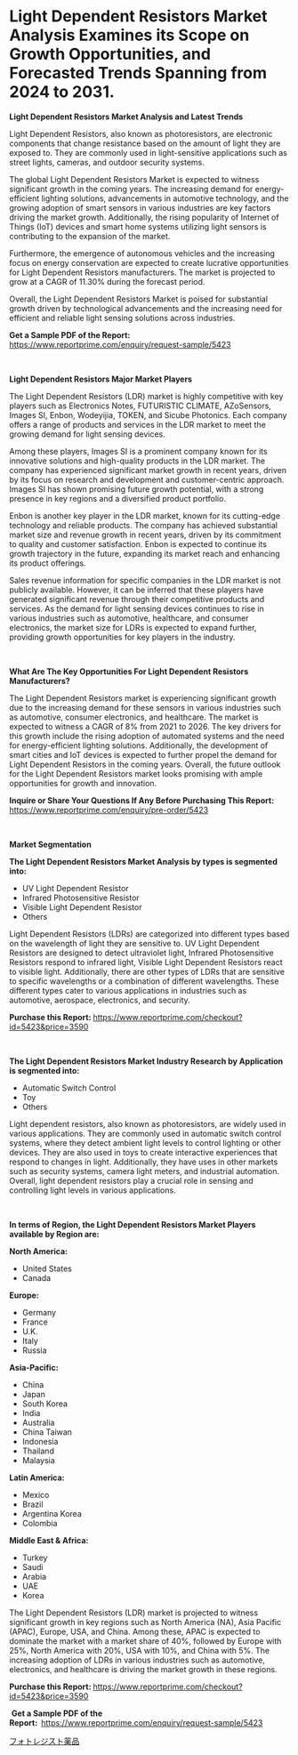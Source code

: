 <p><h1>Light Dependent Resistors Market Analysis Examines its Scope on Growth Opportunities, and Forecasted Trends Spanning from 2024 to 2031.</h1></p><p><strong>Light Dependent Resistors Market Analysis and Latest Trends</strong></p>
<p><p>Light Dependent Resistors, also known as photoresistors, are electronic components that change resistance based on the amount of light they are exposed to. They are commonly used in light-sensitive applications such as street lights, cameras, and outdoor security systems.</p><p>The global Light Dependent Resistors Market is expected to witness significant growth in the coming years. The increasing demand for energy-efficient lighting solutions, advancements in automotive technology, and the growing adoption of smart sensors in various industries are key factors driving the market growth. Additionally, the rising popularity of Internet of Things (IoT) devices and smart home systems utilizing light sensors is contributing to the expansion of the market.</p><p>Furthermore, the emergence of autonomous vehicles and the increasing focus on energy conservation are expected to create lucrative opportunities for Light Dependent Resistors manufacturers. The market is projected to grow at a CAGR of 11.30% during the forecast period.</p><p>Overall, the Light Dependent Resistors Market is poised for substantial growth driven by technological advancements and the increasing need for efficient and reliable light sensing solutions across industries.</p></p>
<p><strong>Get a Sample PDF of the Report:&nbsp;</strong> <a href="https://www.reportprime.com/enquiry/request-sample/5423">https://www.reportprime.com/enquiry/request-sample/5423</a></p>
<p>&nbsp;</p>
<p><strong>Light Dependent Resistors Major Market Players</strong></p>
<p><p>The Light Dependent Resistors (LDR) market is highly competitive with key players such as Electronics Notes, FUTURISTIC CLIMATE, AZoSensors, Images SI, Enbon, Wodeyijia, TOKEN, and Sicube Photonics. Each company offers a range of products and services in the LDR market to meet the growing demand for light sensing devices.</p><p>Among these players, Images SI is a prominent company known for its innovative solutions and high-quality products in the LDR market. The company has experienced significant market growth in recent years, driven by its focus on research and development and customer-centric approach. Images SI has shown promising future growth potential, with a strong presence in key regions and a diversified product portfolio.</p><p>Enbon is another key player in the LDR market, known for its cutting-edge technology and reliable products. The company has achieved substantial market size and revenue growth in recent years, driven by its commitment to quality and customer satisfaction. Enbon is expected to continue its growth trajectory in the future, expanding its market reach and enhancing its product offerings.</p><p>Sales revenue information for specific companies in the LDR market is not publicly available. However, it can be inferred that these players have generated significant revenue through their competitive products and services. As the demand for light sensing devices continues to rise in various industries such as automotive, healthcare, and consumer electronics, the market size for LDRs is expected to expand further, providing growth opportunities for key players in the industry.</p></p>
<p>&nbsp;</p>
<p><strong>What Are The Key Opportunities For Light Dependent Resistors Manufacturers?</strong></p>
<p><p>The Light Dependent Resistors market is experiencing significant growth due to the increasing demand for these sensors in various industries such as automotive, consumer electronics, and healthcare. The market is expected to witness a CAGR of 8% from 2021 to 2026. The key drivers for this growth include the rising adoption of automated systems and the need for energy-efficient lighting solutions. Additionally, the development of smart cities and IoT devices is expected to further propel the demand for Light Dependent Resistors in the coming years. Overall, the future outlook for the Light Dependent Resistors market looks promising with ample opportunities for growth and innovation.</p></p>
<p><strong>Inquire or Share Your Questions If Any Before Purchasing This Report:</strong> <a href="https://www.reportprime.com/enquiry/pre-order/5423">https://www.reportprime.com/enquiry/pre-order/5423</a></p>
<p>&nbsp;</p>
<p><strong>Market Segmentation</strong></p>
<p><strong>The Light Dependent Resistors Market Analysis by types is segmented into:</strong></p>
<p><ul><li>UV Light Dependent Resistor</li><li>Infrared Photosensitive Resistor</li><li>Visible Light Dependent Resistor</li><li>Others</li></ul></p>
<p><p>Light Dependent Resistors (LDRs) are categorized into different types based on the wavelength of light they are sensitive to. UV Light Dependent Resistors are designed to detect ultraviolet light, Infrared Photosensitive Resistors respond to infrared light, Visible Light Dependent Resistors react to visible light. Additionally, there are other types of LDRs that are sensitive to specific wavelengths or a combination of different wavelengths. These different types cater to various applications in industries such as automotive, aerospace, electronics, and security.</p></p>
<p><strong>Purchase this Report:&nbsp;</strong><a href="https://www.reportprime.com/checkout?id=5423&price=3590">https://www.reportprime.com/checkout?id=5423&price=3590</a></p>
<p>&nbsp;</p>
<p><strong>The Light Dependent Resistors Market Industry Research by Application is segmented into:</strong></p>
<p><ul><li>Automatic Switch Control</li><li>Toy</li><li>Others</li></ul></p>
<p><p>Light dependent resistors, also known as photoresistors, are widely used in various applications. They are commonly used in automatic switch control systems, where they detect ambient light levels to control lighting or other devices. They are also used in toys to create interactive experiences that respond to changes in light. Additionally, they have uses in other markets such as security systems, camera light meters, and industrial automation. Overall, light dependent resistors play a crucial role in sensing and controlling light levels in various applications.</p></p>
<p>&nbsp;</p>
<p><strong>In terms of Region, the Light Dependent Resistors Market Players available by Region are:</strong></p>
<p>
    <p> <strong> North America: </strong>
        <ul>
            <li>United States</li>
            <li>Canada</li>
        </ul>
        </p> 
    <p> <strong> Europe: </strong>
        <ul>
            <li>Germany</li>
            <li>France</li>
            <li>U.K.</li>
            <li>Italy</li>
            <li>Russia</li>
        </ul>
        </p> 
    <p> <strong> Asia-Pacific: </strong>
        <ul>
            <li>China</li>
            <li>Japan</li>
            <li>South Korea</li>
            <li>India</li>
            <li>Australia</li>
            <li>China Taiwan</li>
            <li>Indonesia</li>
            <li>Thailand</li>
            <li>Malaysia</li>
        </ul>
        </p> 
    <p> <strong> Latin America: </strong>
        <ul>
            <li>Mexico</li>
            <li>Brazil</li>
            <li>Argentina Korea</li>
            <li>Colombia</li>
        </ul>
        </p> 
    <p> <strong> Middle East & Africa: </strong>
        <ul>
            <li>Turkey</li>
            <li>Saudi</li>
            <li>Arabia</li>
            <li>UAE</li>
            <li>Korea</li>
        </ul>
    </p>
    </p>
<p><p>The Light Dependent Resistors (LDR) market is projected to witness significant growth in key regions such as North America (NA), Asia Pacific (APAC), Europe, USA, and China. Among these, APAC is expected to dominate the market with a market share of 40%, followed by Europe with 25%, North America with 20%, USA with 10%, and China with 5%. The increasing adoption of LDRs in various industries such as automotive, electronics, and healthcare is driving the market growth in these regions.</p></p>
<p><strong>Purchase this Report: </strong><a href="https://www.reportprime.com/checkout?id=5423&price=3590">https://www.reportprime.com/checkout?id=5423&price=3590</a></p>
<p>&nbsp;<strong>Get a Sample PDF of the Report:&nbsp;&nbsp;</strong><a href="https://www.reportprime.com/enquiry/request-sample/5423">https://www.reportprime.com/enquiry/request-sample/5423</a></p>
<p><strong></strong></p>
<p><p><a href="https://github.com/oqoeusbvpadwjs08/Market-Research-Report-List-1/blob/main/571551015773.md">フォトレジスト薬品</a></p></p>